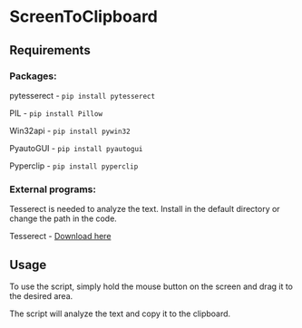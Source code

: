 # ScreenToClipboard

## Requirements
### Packages:

pytesserect - ```pip install pytesserect```

PIL - ```pip install Pillow```

Win32api - ```pip install pywin32```

PyautoGUI - ```pip install pyautogui```

Pyperclip - ```pip install pyperclip```

### External programs:
Tesserect is needed to analyze the text. Install in the default directory or change the path in the code.

Tesserect - [Download here](https://digi.bib.uni-mannheim.de/tesseract/tesseract-ocr-w32-setup-v5.0.0.20211201.exe)

## Usage
To use the script, simply hold the mouse button on the screen and drag it to the desired area.

The script will analyze the text and copy it to the clipboard.
